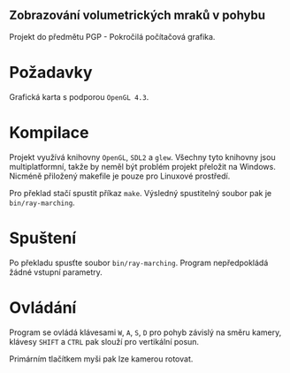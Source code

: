 Zobrazování volumetrických mraků v pohybu
-----------------------------------------

Projekt do předmětu PGP - Pokročilá počítačová grafika.

Požadavky
=========

Grafická karta s podporou `OpenGL 4.3`.

Kompilace
=========

Projekt využívá knihovny `OpenGL`, `SDL2` a `glew`. Všechny tyto knihovny
jsou multiplatformní, takže by neměl být problém projekt přeložit na Windows.
Nicméně přiložený makefile je pouze pro Linuxové prostředí.

Pro překlad stačí spustit příkaz `make`. Výsledný spustitelný soubor pak je
`bin/ray-marching`.

Spuštení
========

Po překladu spusťte soubor `bin/ray-marching`. Program nepředpokládá žádné
vstupní parametry.

Ovládání
========

Program se ovládá klávesami `W`, `A`, `S`, `D` pro pohyb závislý na směru kamery,
klávesy `SHIFT` a `CTRL` pak slouží pro vertikální posun.

Primárním tlačítkem myši pak lze kamerou rotovat.
